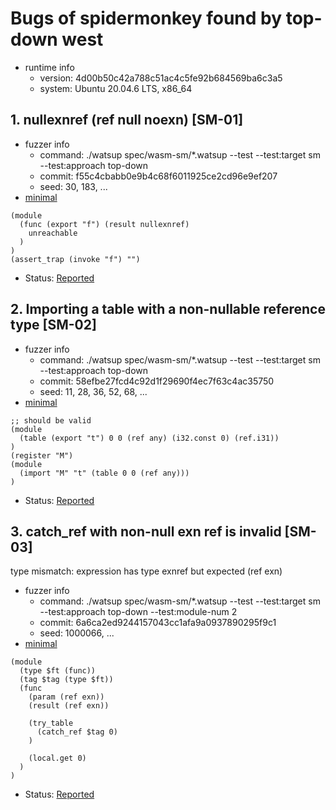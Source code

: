 # Bugs of spidermonkey found by top-down west

* runtime info
    - version: 4d00b50c42a788c51ac4c5fe92b684569ba6c3a5
    - system: Ubuntu 20.04.6 LTS, x86\_64

## 1. nullexnref (ref null noexn) [SM-01]

* fuzzer info
    - command: ./watsup spec/wasm-sm/*.watsup --test --test:target sm --test:approach top-down
    - commit: f55c4cbabb0e9b4c68f6011925ce2cd96e9ef207
    - seed: 30, 183, ...
* [minimal](nullexnref.wast)
```wast
(module
  (func (export "f") (result nullexnref)
    unreachable
  )
)
(assert_trap (invoke "f") "")
```
* Status: [Reported](https://bugzilla.mozilla.org/show_bug.cgi?id=1966316)

## 2. Importing a table with a non-nullable reference type [SM-02]

* fuzzer info
    - command: ./watsup spec/wasm-sm/*.watsup --test --test:target sm --test:approach top-down
    - commit: 58efbe27fcd4c92d1f29690f4ec7f63c4ac35750
    - seed: 11, 28, 36, 52, 68, ...
* [minimal](import_table_non_null_ref.wast)
```wast
;; should be valid
(module
  (table (export "t") 0 0 (ref any) (i32.const 0) (ref.i31))
)
(register "M")
(module
  (import "M" "t" (table 0 0 (ref any)))
)
```
* Status: [Reported](https://bugzilla.mozilla.org/show_bug.cgi?id=1966552)

## 3. catch\_ref with non-null exn ref is invalid [SM-03]

type mismatch: expression has type exnref but expected (ref exn)

* fuzzer info
    - command: ./watsup spec/wasm-sm/*.watsup --test --test:target sm --test:approach top-down --test:module-num 2
    - commit: 6a6ca2ed9244157043cc1afa9a0937890295f9c1
    - seed: 1000066, ...
* [minimal](non_null_catch_ref.wat)

```wat
(module
  (type $ft (func))
  (tag $tag (type $ft))
  (func
    (param (ref exn))
    (result (ref exn))

    (try_table
      (catch_ref $tag 0)
    )

    (local.get 0)
  )
)
```

* Status: [Reported](https://bugzilla.mozilla.org/show_bug.cgi?id=1967661)
